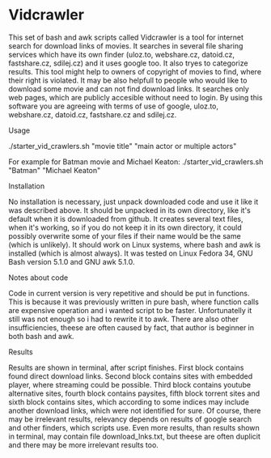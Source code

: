 # Vidcrawler
This set of bash and awk scripts called Vidcrawler is a tool for internet search for download links of movies. 
It searches in several file sharing services which have its own finder (uloz.to, webshare.cz, datoid.cz, fastshare.cz, sdilej.cz)
and it uses google too. It also tryes to categorize results. This tool might help to owners of copyright of movies to 
find, where their right is violated. It may be also helpfull to people who would like to download some movie and can not 
find download links. It searches only web pages, which are publicly accesible without need to login. 
By using this software you are agreeing with terms of use of google, uloz.to, webshare.cz, datoid.cz, 
fastshare.cz and sdilej.cz.



Usage

./starter_vid_crawlers.sh "movie title" "main actor or multiple actors"

For example for Batman movie and Michael Keaton: ./starter_vid_crawlers.sh "Batman" "Michael Keaton"


Installation

No installation is necessary, just unpack downloaded code and use it like it was described above. It should be unpacked in its own directory, like it's default when it is downloaded from github. It creates several text files, when it's working, so
if you do not keep it in its own directory, it could possibly overwrite some of your files if their name would be the same 
(which is unlikely).
It should work on Linux systems, where bash and awk is installed (which is almost always). It was tested on Linux Fedora 34, GNU Bash version 5.1.0 and GNU awk 5.1.0.


Notes about code

Code in current version is very repetitive and should be put in functions. This is because it was previously written 
in pure bash, where function calls are expensive operation and i wanted script to be faster. Unfortunatelly it still was not 
enough so i had to rewrite it to awk. There are also other insufficiencies, theese are often caused by fact, that author
is beginner in both bash and awk.


Results

Results are shown in terminal, after script finishes. First block contains found direct download links.
Second block contains sites with embedded player, where streaming could be possible. Third block contains
youtube alternative sites, fourth block contains paysites, fifth block torrent sites and sixth block
contains sites, which according to some indices may include another download links, which were not 
identified for sure. Of course, there may be irrelevant results, relevancy depends on results of google search
and other finders, which scripts use. Even more results, than results shown in terminal, may contain file
download_lnks.txt, but theese are often duplicit and there may be more irrelevant results too.
